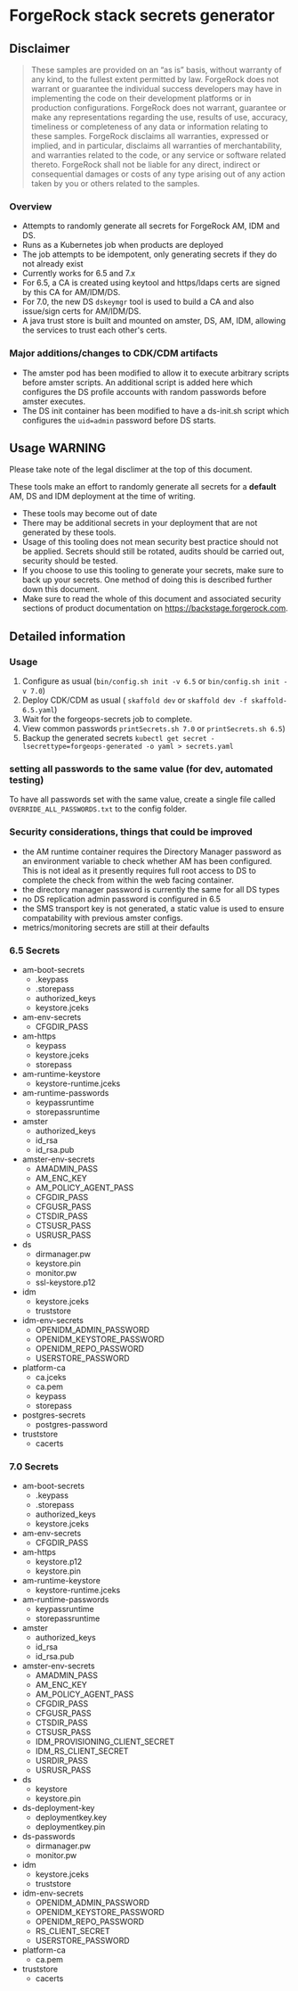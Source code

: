 # ForgeRock stack secrets generator

## Disclaimer

>These samples are provided on an “as is” basis, without warranty of any kind, to the fullest extent
permitted by law. ForgeRock does not warrant or guarantee the individual success developers
may have in implementing the code on their development platforms or in
production configurations. ForgeRock does not warrant, guarantee or make any representations
regarding the use, results of use, accuracy, timeliness or completeness of any data or
information relating to these samples. ForgeRock disclaims all warranties, expressed or implied, and
in particular, disclaims all warranties of merchantability, and warranties related to the code, or any
service or software related thereto. ForgeRock shall not be liable for any direct, indirect or
consequential damages or costs of any type arising out of any action taken by you or others related
to the samples.

### Overview

- Attempts to randomly generate all secrets for ForgeRock AM, IDM and DS.
- Runs as a Kubernetes job when products are deployed
- The job attempts to be idempotent, only generating secrets if they do not already exist
- Currently works for 6.5 and 7.x
- For 6.5, a CA is created using keytool and https/ldaps certs are signed by this CA for AM/IDM/DS.
- For 7.0, the new DS `dskeymgr` tool is used to build a CA and also issue/sign certs for AM/IDM/DS.
- A java trust store is built and mounted on amster, DS, AM, IDM, allowing the services to trust each other's certs.

### Major additions/changes to CDK/CDM artifacts

- The amster pod has been modified to allow it to execute arbitrary scripts before amster scripts. An additional script is added here which configures the DS profile accounts with random passwords before amster executes.
- The DS init container has been modified to have a ds-init.sh script which configures the `uid=admin` password before DS starts.

## Usage WARNING
Please take note of the legal disclimer at the top of this document.

These tools make an effort to randomly generate all secrets for a **default** AM, DS and IDM deployment at the time of writing.
- These tools may become out of date
- There may be additional secrets in your deployment that are not generated by these tools.
- Usage of this tooling does not mean security best practice should not be applied. Secrets should still be rotated, audits should be carried out, security should be tested.
- If you choose to use this tooling to generate your secrets, make sure to back up your secrets. One method of doing this is described further down this document.
- Make sure to read the whole of this document and associated security sections of product documentation on https://backstage.forgerock.com. 

## Detailed information


### Usage
1. Configure as usual (`bin/config.sh init -v 6.5` or  `bin/config.sh init -v 7.0`)
1. Deploy CDK/CDM as usual ( `skaffold dev` or `skaffold dev -f skaffold-6.5.yaml`)
1. Wait for the forgeops-secrets job to complete.
1. View common passwords `printSecrets.sh 7.0` or `printSecrets.sh 6.5`)
1. Backup the generated secrets `kubectl get secret -lsecrettype=forgeops-generated -o yaml > secrets.yaml`

### setting all passwords to the same value (for dev, automated testing)
To have all passwords set with the same value, create a single file called `OVERRIDE_ALL_PASSWORDS.txt` to the config folder.

### Security considerations, things that could be improved

- the AM runtime container requires the Directory Manager password as an environment variable to check whether AM has been configured. This is not ideal as it presently requires full root access to DS to complete the check from within the web facing container. 
- the directory manager password is currently the same for all DS types
- no DS replication admin password is configured in 6.5
- the SMS transport key is not generated, a static value is used to ensure compatability with previous amster configs.
- metrics/monitoring secrets are still at their defaults

### 6.5 Secrets
- am-boot-secrets 
    - .keypass
    - .storepass
    - authorized_keys
    - keystore.jceks
- am-env-secrets 
    - CFGDIR_PASS
- am-https 
    - keypass
    - keystore.jceks
    - storepass
- am-runtime-keystore
    - keystore-runtime.jceks
- am-runtime-passwords
    - keypassruntime
    - storepassruntime
- amster 
    - authorized_keys
    - id_rsa
    - id_rsa.pub
- amster-env-secrets 
    - AMADMIN_PASS
    - AM_ENC_KEY
    - AM_POLICY_AGENT_PASS
    - CFGDIR_PASS
    - CFGUSR_PASS
    - CTSDIR_PASS
    - CTSUSR_PASS
    - USRUSR_PASS
- ds
    - dirmanager.pw
    - keystore.pin
    - monitor.pw
    - ssl-keystore.p12
- idm
    - keystore.jceks
    - truststore
- idm-env-secrets
    - OPENIDM_ADMIN_PASSWORD
    - OPENIDM_KEYSTORE_PASSWORD
    - OPENIDM_REPO_PASSWORD
    - USERSTORE_PASSWORD
- platform-ca
    - ca.jceks
    - ca.pem
    - keypass
    - storepass
- postgres-secrets
    - postgres-password
- truststore
    - cacerts

### 7.0 Secrets
- am-boot-secrets
    - .keypass
    - .storepass
    - authorized_keys
    - keystore.jceks
- am-env-secrets
    - CFGDIR_PASS
- am-https
    - keystore.p12
    - keystore.pin
- am-runtime-keystore
    - keystore-runtime.jceks
- am-runtime-passwords 
    - keypassruntime
    - storepassruntime
- amster 
    - authorized_keys
    - id_rsa
    - id_rsa.pub
- amster-env-secrets 
    - AMADMIN_PASS
    - AM_ENC_KEY
    - AM_POLICY_AGENT_PASS
    - CFGDIR_PASS
    - CFGUSR_PASS
    - CTSDIR_PASS
    - CTSUSR_PASS
    - IDM_PROVISIONING_CLIENT_SECRET
    - IDM_RS_CLIENT_SECRET
    - USRDIR_PASS
    - USRUSR_PASS
- ds 
    - keystore
    - keystore.pin
- ds-deployment-key
    - deploymentkey.key
    - deploymentkey.pin
- ds-passwords
    - dirmanager.pw
    - monitor.pw
- idm 
    - keystore.jceks
    - truststore
- idm-env-secrets
    - OPENIDM_ADMIN_PASSWORD
    - OPENIDM_KEYSTORE_PASSWORD
    - OPENIDM_REPO_PASSWORD
    - RS_CLIENT_SECRET
    - USERSTORE_PASSWORD
- platform-ca
    - ca.pem
- truststore
    - cacerts


